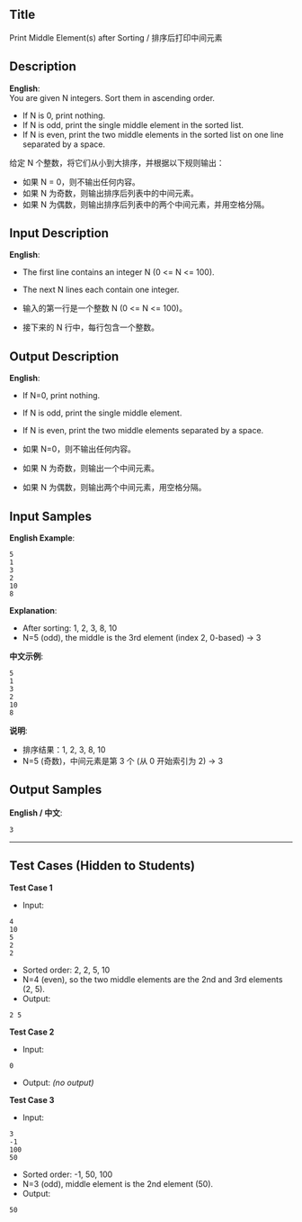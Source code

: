 ## Title
Print Middle Element(s) after Sorting / 排序后打印中间元素

## Description
**English**:  
You are given N integers. Sort them in ascending order.  
- If N is 0, print nothing.  
- If N is odd, print the single middle element in the sorted list.  
- If N is even, print the two middle elements in the sorted list on one line separated by a space.


给定 N 个整数，将它们从小到大排序，并根据以下规则输出：  
- 如果 N = 0，则不输出任何内容。  
- 如果 N 为奇数，则输出排序后列表中的中间元素。  
- 如果 N 为偶数，则输出排序后列表中的两个中间元素，并用空格分隔。

## Input Description
**English**:  
- The first line contains an integer N (0 <= N <= 100).  
- The next N lines each contain one integer.

- 输入的第一行是一个整数 N (0 <= N <= 100)。  
- 接下来的 N 行中，每行包含一个整数。

## Output Description
**English**:  
- If N=0, print nothing.  
- If N is odd, print the single middle element.  
- If N is even, print the two middle elements separated by a space.
 
- 如果 N=0，则不输出任何内容。  
- 如果 N 为奇数，则输出一个中间元素。  
- 如果 N 为偶数，则输出两个中间元素，用空格分隔。

## Input Samples
**English Example**:  
```
5
1
3
2
10
8
```
**Explanation**:  
- After sorting: 1, 2, 3, 8, 10  
- N=5 (odd), the middle is the 3rd element (index 2, 0-based) → 3  

**中文示例**:  
```
5
1
3
2
10
8
```
**说明**:  
- 排序结果：1, 2, 3, 8, 10  
- N=5 (奇数)，中间元素是第 3 个 (从 0 开始索引为 2) → 3  

## Output Samples
**English / 中文**:  
```
3
```

---

## Test Cases (Hidden to Students)

**Test Case 1**  
- Input:
```
4
10
5
2
2
```
- Sorted order: 2, 2, 5, 10  
- N=4 (even), so the two middle elements are the 2nd and 3rd elements (2, 5).  
- Output:
```
2 5
```

**Test Case 2**  
- Input:
```
0
```
- Output:
*(no output)*

**Test Case 3**  
- Input:
```
3
-1
100
50
```
- Sorted order: -1, 50, 100  
- N=3 (odd), middle element is the 2nd element (50).  
- Output:
```
50
  ```